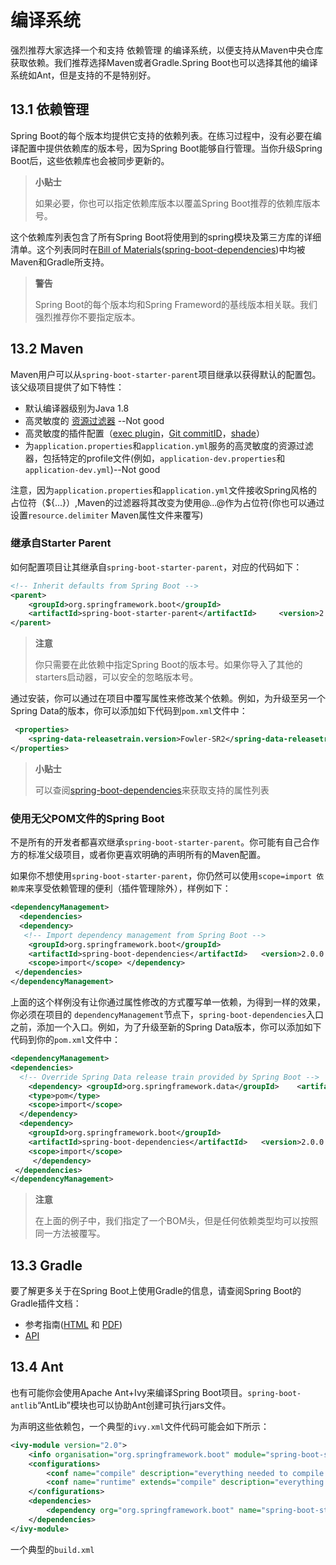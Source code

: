 # 编译系统

强烈推荐大家选择一个和支持 依赖管理 的编译系统，以便支持从Maven中央仓库获取依赖。我们推荐选择Maven或者Gradle.Spring Boot也可以选择其他的编译系统如Ant，但是支持的不是特别好。


## 13.1 依赖管理

Spring Boot的每个版本均提供它支持的依赖列表。在练习过程中，没有必要在编译配置中提供依赖库的版本号，因为Spring Boot能够自行管理。当你升级Spring Boot后，这些依赖库也会被同步更新的。

> **小贴士**
> 
> 如果必要，你也可以指定依赖库版本以覆盖Spring Boot推荐的依赖库版本号。

这个依赖库列表包含了所有Spring Boot将使用到的spring模块及第三方库的详细清单。这个列表同时在[Bill of Materials]()([spring-boot-dependencies]())中均被Maven和Gradle所支持。

> **警告**
> 
> Spring Boot的每个版本均和Spring Frameword的基线版本相关联。我们强烈推荐你不要指定版本。

## 13.2 Maven

Maven用户可以从`spring-boot-starter-parent`项目继承以获得默认的配置包。该父级项目提供了如下特性：

* 默认编译器级别为Java 1.8
* 高灵敏度的 [资源过滤器](https://maven.apache.org/plugins/maven-resources-plugin/examples/filter.html) --Not good
* 高灵敏度的插件配置（[exec plugin](http://www.mojohaus.org/exec-maven-plugin/)，[Git commitID](https://github.com/ktoso/maven-git-commit-id-plugin)，[shade](https://maven.apache.org/plugins/maven-shade-plugin/)）
* 为`application.properties`和`application.yml`服务的高灵敏度的资源过滤器，包括特定的profile文件(例如，`application-dev.properties`和`application-dev.yml`)--Not good

注意，因为`application.properties`和`application.yml`文件接收Spring风格的占位符（${...}）,Maven的过滤器将其改变为使用@...@作为占位符(你也可以通过设置`resource.delimiter` Maven属性文件来覆写)

### 继承自Starter Parent

如何配置项目让其继承自`spring-boot-starter-parent`，对应的代码如下：

```xml
<!-- Inherit defaults from Spring Boot -->
<parent> 
	<groupId>org.springframework.boot</groupId> 
	<artifactId>spring-boot-starter-parent</artifactId> 	<version>2.0.0.RELEASE</version>
</parent>
```

> **注意**
> 
> 你只需要在此依赖中指定Spring Boot的版本号。如果你导入了其他的starters启动器，可以安全的忽略版本号。

通过安装，你可以通过在项目中覆写属性来修改某个依赖。例如，为升级至另一个Spring Data的版本，你可以添加如下代码到`pom.xml`文件中：

```xml
 <properties> 
 	<spring-data-releasetrain.version>Fowler-SR2</spring-data-releasetrain.version>
</properties>
```

> **小贴士**
> 
> 可以查阅[spring-boot-dependencies](https://github.com/spring-projects/spring-boot/tree/v2.0.0.RELEASE/spring-boot-project/spring-boot-dependencies/pom.xml)来获取支持的属性列表

### 使用无父POM文件的Spring Boot

不是所有的开发者都喜欢继承`spring-boot-starter-parent`。你可能有自己合作方的标准父级项目，或者你更喜欢明确的声明所有的Maven配置。

如果你不想使用`spring-boot-starter-parent`，你仍然可以使用`scope=import 依赖库`来享受依赖管理的便利（插件管理除外），样例如下：

```xml
<dependencyManagement>
  <dependencies>
  <dependency>
   <!-- Import dependency management from Spring Boot -->
	<groupId>org.springframework.boot</groupId> 
	<artifactId>spring-boot-dependencies</artifactId> 	<version>2.0.0.RELEASE</version> 	<type>pom</type>
	<scope>import</scope> </dependency>
 </dependencies>
</dependencyManagement>
```

上面的这个样例没有让你通过属性修改的方式覆写单一依赖，为得到一样的效果，你必须在项目的 `dependencyManagement`节点下，`spring-boot-dependencies`入口之前，添加一个入口。例如，为了升级至新的Spring Data版本，你可以添加如下代码到你的`pom.xml`文件中：

```xml
<dependencyManagement>
<dependencies>
  <!-- Override Spring Data release train provided by Spring Boot -->
	<dependency> <groupId>org.springframework.data</groupId> 	<artifactId>spring-data-releasetrain</artifactId> 	<version>Fowler-SR2</version>
	<type>pom</type>
	<scope>import</scope>
  </dependency>
  <dependency>
	<groupId>org.springframework.boot</groupId>
 	<artifactId>spring-boot-dependencies</artifactId> 	<version>2.0.0.RELEASE</version> <type>pom</type>
	<scope>import</scope>
	 </dependency>
 </dependencies>
</dependencyManagement>
```

> **注意**
> 
> 在上面的例子中，我们指定了一个BOM头，但是任何依赖类型均可以按照同一方法被覆写。

## 13.3 Gradle

要了解更多关于在Spring Boot上使用Gradle的信息，请查阅Spring Boot的Gradle插件文档：

* 参考指南([HTML](https://docs.spring.io/spring-boot/docs/2.0.0.RELEASE/gradle-plugin/reference/html) 和 [PDF](https://docs.spring.io/spring-boot/docs/2.0.0.RELEASE/gradle-plugin/reference/pdf/spring-boot-gradle-plugin-reference.pdf))
* [API](https://docs.spring.io/spring-boot/docs/2.0.0.RELEASE/gradle-plugin/api/)

## 13.4 Ant

也有可能你会使用Apache Ant+Ivy来编译Spring Boot项目。`spring-boot-antlib`“AntLib”模块也可以协助Ant创建可执行jars文件。

为声明这些依赖包，一个典型的`ivy.xml`文件代码可能会如下所示：

```xml
<ivy-module version="2.0">
	<info organisation="org.springframework.boot" module="spring-boot-sample-ant" /> 
	<configurations>
		<conf name="compile" description="everything needed to compile this module" />
		<conf name="runtime" extends="compile" description="everything needed to run this module" /> 
	</configurations>
	<dependencies>
		<dependency org="org.springframework.boot" name="spring-boot-starter" rev="${spring-boot.version}" conf="compile" />
 	</dependencies>
</ivy-module>
```

一个典型的`build.xml`

















